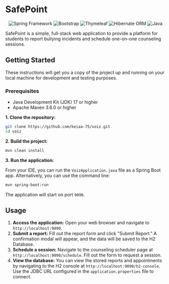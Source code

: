 # SafePoint

<p align="center">
    <img alt = "Spring Framework" src="https://img.shields.io/badge/spring-%236DB33F.svg?style=for-the-badge&logo=spring&logoColor=white"/>
    <img alt = "Bootstrap" src="https://img.shields.io/badge/bootstrap-%238511FA.svg?style=for-the-badge&logo=bootstrap&logoColor=white"/>
    <img alt = "Thymeleaf" src="https://img.shields.io/badge/Thymeleaf-%23005C0F.svg?style=for-the-badge&logo=Thymeleaf&logoColor=white"/>
    <img alt = "Hibernate ORM" src="https://img.shields.io/badge/Hibernate-59666C?style=for-the-badge&logo=Hibernate&logoColor=white"/>
    <img alt = "Java" src="https://img.shields.io/badge/java-%23ED8B00.svg?style=for-the-badge&logo=openjdk&logoColor=white"/>
</p>

SafePoint is a simple, full-stack web application to provide a platform for students to report bullying incidents and schedule one-on-one counseling sessions.

## Getting Started

These instructions will get you a copy of the project up and running on your local machine for development and testing purposes.

### Prerequisites

- Java Development Kit (JDK) 17 or higher
- Apache Maven 3.6.0 or higher

**1. Clone the repository:**

```sh
git clone https://github.com/keiaa-75/voiz.git
cd voiz
```

**2. Build the project:**

```sh
mvn clean install
```

**3. Run the application:**

From your IDE, you can run the `VoizApplication.java` file as a Spring Boot app. Alternatively, you can use the command line:

```sh
mvn spring-boot:run
```

The application will start on port `9090`.

## Usage

1. **Access the application:** Open your web browser and navigate to `http://localhost:9090`.
2. **Submit a report:** Fill out the report form and click "Submit Report." A confirmation modal will appear, and the data will be saved to the H2 Database.
3. **Schedule a session:** Navigate to the counseling scheduler page at `http://localhost:9090/schedule`. Fill out the form to request a session.
4. **View the database:** You can view the stored reports and appointments by navigating to the H2 console at `http://localhost:9090/h2-console`. Use the JDBC URL configured in the `application.properties` file to connect.
